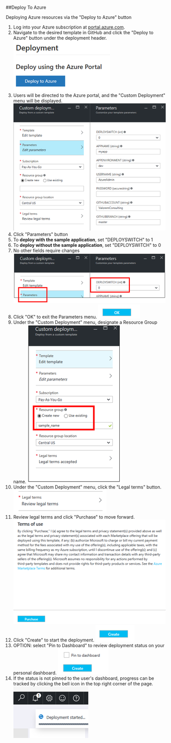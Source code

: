 ##Deploy To Azure

Deploying Azure resources via the "Deploy to Azure" button


1. Log into your Azure subscription at [portal.azure.com](https://portal.azure.com). 
2. Navigate to the desired template in GitHub and click the "Deploy to Azure" button under the deployment header. 
![](./../images/deploytoazure.png) 
3. Users will be directed to the Azure portal, and the "Custom Deployment" menu will be displayed. 
 ![](./../images/customdeployment.png) 
4. Click "Parameters" button
 1. To __deploy with the sample application__, set "DEPLOYSWITCH" to 1
 2. To __deploy without the sample application__, set "DEPLOYSWITCH" to 0
 3. No other fields require changes
![](./../images/parameters.png) 
5. Click "OK" to exit the Parameters menu. 
![](./../images/ok.png) 
6. Under the "Custom Deployment" menu, designate a Resource Group name. 
 ![](./../images/resourcegroup.png) 
7. Under the "Custom Deployment" menu, click the "Legal terms" button. 
 ![](./../images/legaltermsbutton.png) 
8. Review legal terms and click "Purchase" to move forward. 
 ![](./../images/legalterms.png) 
9. Click "Create" to start the deployment. 
 ![](./../images/create.png) 
10. OPTION: select "Pin to Dashboard" to review deployment status on your personal dashboard.
![](./../images/pintodashboard.png) 
11. If the status is not pinned to the user's dashboard, progress can be tracked by clicking the bell icon in the top right corner of the page. 
![](./../images/bell.png) 
